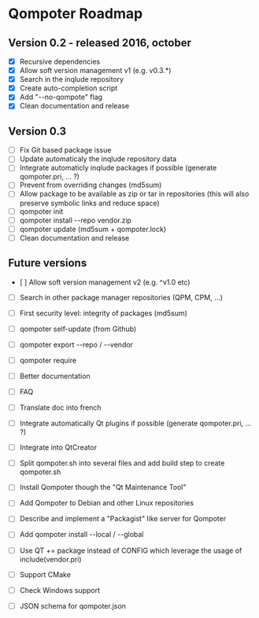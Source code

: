 Qompoter Roadmap
================

Version 0.2 - released 2016, october
-----------

* [x] Recursive dependencies
* [x] Allow soft version management v1 (e.g. v0.3.*)
* [x] Search in the inqlude repository
* [x] Create auto-completion script
* [x] Add "--no-qompote" flag
* [x] Clean documentation and release

Version 0.3
-----------

* [ ] Fix Git based package issue
* [ ] Update automaticaly the inqlude repository data
* [ ] Integrate automaticly inqlude packages if possible (generate qompoter.pri, ... ?)
* [ ] Prevent from overriding changes (md5sum)
* [ ] Allow package to be available as zip or tar in repositories (this will also preserve symbolic links and reduce space)
* [ ] qompoter init
* [ ] qompoter install --repo vendor.zip
* [ ] qompoter update (md5sum + qompoter.lock)
* [ ] Clean documentation and release

Future versions
-----------

* [ ] Allow soft version management v2 (e.g. ^v1.0 etc)
* [ ] Search in other package manager repositories (QPM, CPM, ...)
* [ ] First security level: integrity of packages (md5sum)
* [ ] qompoter self-update (from Github)
* [ ] qompoter export --repo / --vendor
* [ ] qompoter require
* [ ] Better documentation
* [ ] FAQ
* [ ] Translate doc into french
* [ ] Integrate automatically Qt plugins if possible (generate qompoter.pri, ... ?)
* [ ] Integrate into QtCreator
* [ ] Split qompoter.sh into several files and add build step to create qompoter.sh
* [ ] Install Qompoter though the "Qt Maintenance Tool"
* [ ] Add Qompoter to Debian and other Linux repositories
* [ ] Describe and implement a "Packagist" like server for Qompoter
* [ ] Add qompoter install --local / --global
* [ ] Use QT += package instead of CONFIG which leverage the usage of include(vendor.pri)
* [ ] Support CMake
* [ ] Check Windows support
* [ ] JSON schema for qompoter.json

